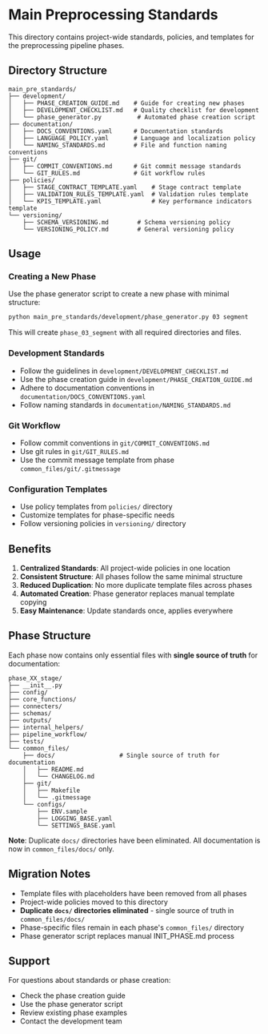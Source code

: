 # Main Preprocessing Standards

This directory contains project-wide standards, policies, and templates for the preprocessing pipeline phases.

## Directory Structure

```
main_pre_standards/
├── development/
│   ├── PHASE_CREATION_GUIDE.md    # Guide for creating new phases
│   ├── DEVELOPMENT_CHECKLIST.md   # Quality checklist for development
│   └── phase_generator.py          # Automated phase creation script
├── documentation/
│   ├── DOCS_CONVENTIONS.yaml      # Documentation standards
│   ├── LANGUAGE_POLICY.yaml       # Language and localization policy
│   └── NAMING_STANDARDS.md        # File and function naming conventions
├── git/
│   ├── COMMIT_CONVENTIONS.md      # Git commit message standards
│   └── GIT_RULES.md               # Git workflow rules
├── policies/
│   ├── STAGE_CONTRACT_TEMPLATE.yaml    # Stage contract template
│   ├── VALIDATION_RULES_TEMPLATE.yaml  # Validation rules template
│   └── KPIS_TEMPLATE.yaml              # Key performance indicators template
└── versioning/
    ├── SCHEMA_VERSIONING.md        # Schema versioning policy
    └── VERSIONING_POLICY.md        # General versioning policy
```

## Usage

### Creating a New Phase

Use the phase generator script to create a new phase with minimal structure:

```bash
python main_pre_standards/development/phase_generator.py 03 segment
```

This will create `phase_03_segment` with all required directories and files.

### Development Standards

- Follow the guidelines in `development/DEVELOPMENT_CHECKLIST.md`
- Use the phase creation guide in `development/PHASE_CREATION_GUIDE.md`
- Adhere to documentation conventions in `documentation/DOCS_CONVENTIONS.yaml`
- Follow naming standards in `documentation/NAMING_STANDARDS.md`

### Git Workflow

- Follow commit conventions in `git/COMMIT_CONVENTIONS.md`
- Use git rules in `git/GIT_RULES.md`
- Use the commit message template from phase `common_files/git/.gitmessage`

### Configuration Templates

- Use policy templates from `policies/` directory
- Customize templates for phase-specific needs
- Follow versioning policies in `versioning/` directory

## Benefits

1. **Centralized Standards**: All project-wide policies in one location
2. **Consistent Structure**: All phases follow the same minimal structure
3. **Reduced Duplication**: No more duplicate template files across phases
4. **Automated Creation**: Phase generator replaces manual template copying
5. **Easy Maintenance**: Update standards once, applies everywhere

## Phase Structure

Each phase now contains only essential files with **single source of truth** for documentation:

```
phase_XX_stage/
├── __init__.py
├── config/
├── core_functions/
├── connecters/
├── schemas/
├── outputs/
├── internal_helpers/
├── pipeline_workflow/
├── tests/
└── common_files/
    ├── docs/                  # Single source of truth for documentation
    │   ├── README.md
    │   └── CHANGELOG.md
    ├── git/
    │   ├── Makefile
    │   └── .gitmessage
    └── configs/
        ├── ENV.sample
        ├── LOGGING_BASE.yaml
        └── SETTINGS_BASE.yaml
```

**Note**: Duplicate `docs/` directories have been eliminated. All documentation is now in `common_files/docs/` only.

## Migration Notes

- Template files with placeholders have been removed from all phases
- Project-wide policies moved to this directory
- **Duplicate `docs/` directories eliminated** - single source of truth in `common_files/docs/`
- Phase-specific files remain in each phase's `common_files/` directory
- Phase generator script replaces manual INIT_PHASE.md process

## Support

For questions about standards or phase creation:
- Check the phase creation guide
- Use the phase generator script
- Review existing phase examples
- Contact the development team
